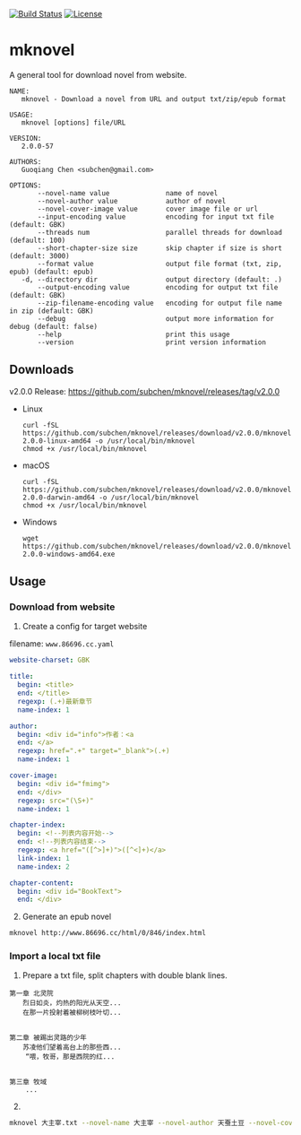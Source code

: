 [![Build Status](https://travis-ci.org/subchen/mknovel.svg?branch=master)](https://travis-ci.org/subchen/mknovel)
[![License](http://img.shields.io/badge/License-Apache_2-red.svg?style=flat)](http://www.apache.org/licenses/LICENSE-2.0)


# mknovel

A general tool for download novel from website.

```
NAME:
   mknovel - Download a novel from URL and output txt/zip/epub format

USAGE:
   mknovel [options] file/URL

VERSION:
   2.0.0-57

AUTHORS:
   Guoqiang Chen <subchen@gmail.com>

OPTIONS:
       --novel-name value              name of novel
       --novel-author value            author of novel
       --novel-cover-image value       cover image file or url
       --input-encoding value          encoding for input txt file (default: GBK)
       --threads num                   parallel threads for download (default: 100)
       --short-chapter-size size       skip chapter if size is short (default: 3000)
       --format value                  output file format (txt, zip, epub) (default: epub)
   -d, --directory dir                 output directory (default: .)
       --output-encoding value         encoding for output txt file (default: GBK)
       --zip-filename-encoding value   encoding for output file name in zip (default: GBK)
       --debug                         output more information for debug (default: false)
       --help                          print this usage
       --version                       print version information
```

## Downloads

v2.0.0 Release: https://github.com/subchen/mknovel/releases/tag/v2.0.0

- Linux

    ```
    curl -fSL https://github.com/subchen/mknovel/releases/download/v2.0.0/mknovel-2.0.0-linux-amd64 -o /usr/local/bin/mknovel
    chmod +x /usr/local/bin/mknovel
    ```

- macOS

    ```
    curl -fSL https://github.com/subchen/mknovel/releases/download/v2.0.0/mknovel-2.0.0-darwin-amd64 -o /usr/local/bin/mknovel
    chmod +x /usr/local/bin/mknovel
    ```

- Windows

    ```
    wget https://github.com/subchen/mknovel/releases/download/v2.0.0/mknovel-2.0.0-windows-amd64.exe
    ```

## Usage

### Download from website

1. Create a config for target website

filename: `www.86696.cc.yaml`

```yaml
website-charset: GBK

title:
  begin: <title>
  end: </title>
  regexp: (.+)最新章节
  name-index: 1

author:
  begin: <div id="info">作者：<a
  end: </a>
  regexp: href=".+" target="_blank">(.+)
  name-index: 1

cover-image:
  begin: <div id="fmimg">
  end: </div>
  regexp: src="(\S+)"
  name-index: 1

chapter-index:
  begin: <!--列表内容开始-->
  end: <!--列表内容结束-->
  regexp: <a href="([^>]+)">([^<]+)</a>
  link-index: 1
  name-index: 2

chapter-content:
  begin: <div id="BookText">
  end: </div>
```

2. Generate an epub novel

```bash
mknovel http://www.86696.cc/html/0/846/index.html
```

### Import a local txt file

1. Prepare a txt file, split chapters with double blank lines. 

```
第一章 北灵院
　　烈日如炎，灼热的阳光从天空...
　　在那一片投射着被柳树枝叶切...


第二章 被踢出灵路的少年
　　苏凌他们望着高台上的那些西...
    “喂，牧哥，那是西院的红...


第三章 牧域
    ...
```

2. 

```bash
mknovel 大主宰.txt --novel-name 大主宰 --novel-author 天蚕土豆 --novel-cover-image http://tu.zxcs8.com/content/uploadfile/201707/f3cc1499602096.jpg
```